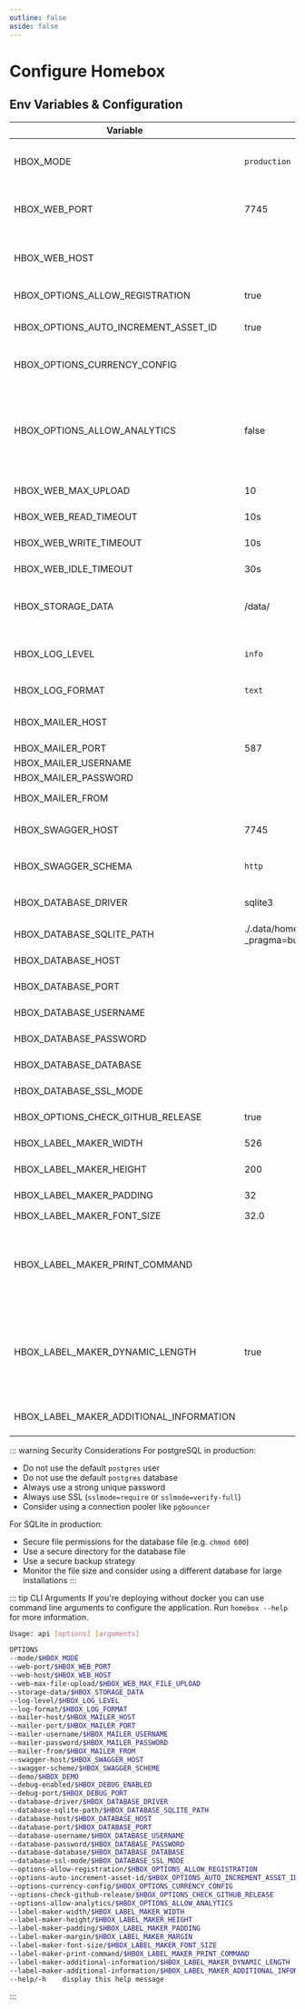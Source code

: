 ```yaml
---
outline: false
aside: false
---
```


# Configure Homebox

## Env Variables & Configuration

| Variable                                | Default                                                                    | Description                                                                                                                                                                               |
|-----------------------------------------|----------------------------------------------------------------------------|-------------------------------------------------------------------------------------------------------------------------------------------------------------------------------------------|
| HBOX_MODE                               | `production`                                                               | application mode used for runtime behavior  can be one of: `development`, `production`                                                                                                    |
| HBOX_WEB_PORT                           | 7745                                                                       | port to run the web server on, if you're using docker do not change this                                                                                                                  |
| HBOX_WEB_HOST                           |                                                                            | host to run the web server on, if you're using docker do not change this                                                                                                                  |
| HBOX_OPTIONS_ALLOW_REGISTRATION         | true                                                                       | allow users to register themselves                                                                                                                                                        |
| HBOX_OPTIONS_AUTO_INCREMENT_ASSET_ID    | true                                                                       | auto-increments the asset_id field for new items                                                                                                                                          |
| HBOX_OPTIONS_CURRENCY_CONFIG            |                                                                            | json configuration file containing additional currencie                                                                                                                                   |
| HBOX_OPTIONS_ALLOW_ANALYTICS            | false                                                                      | Allows the homebox team to view extremely basic information about the system that your running on. This helps make decisions regarding builds and other general decisions.                |
| HBOX_WEB_MAX_UPLOAD                     | 10                                                                         | maximum file upload size supported in MB                                                                                                                                                  |
| HBOX_WEB_READ_TIMEOUT                   | 10s                                                                        | Read timeout of HTTP sever                                                                                                                                                                |
| HBOX_WEB_WRITE_TIMEOUT                  | 10s                                                                        | Write timeout of HTTP server                                                                                                                                                              |
| HBOX_WEB_IDLE_TIMEOUT                   | 30s                                                                        | Idle timeout of HTTP server                                                                                                                                                               |
| HBOX_STORAGE_DATA                       | /data/                                                                     | path to the data directory, do not change this if you're using docker                                                                                                                     |
| HBOX_LOG_LEVEL                          | `info`                                                                     | log level to use, can be one of `trace`, `debug`, `info`, `warn`, `error`, `critical`                                                                                                     |
| HBOX_LOG_FORMAT                         | `text`                                                                     | log format to use, can be one of: `text`, `json`                                                                                                                                          |
| HBOX_MAILER_HOST                        |                                                                            | email host to use, if not set no email provider will be used                                                                                                                              |
| HBOX_MAILER_PORT                        | 587                                                                        | email port to use                                                                                                                                                                         |
| HBOX_MAILER_USERNAME                    |                                                                            | email user to use                                                                                                                                                                         |
| HBOX_MAILER_PASSWORD                    |                                                                            | email password to use                                                                                                                                                                     |
| HBOX_MAILER_FROM                        |                                                                            | email from address to use                                                                                                                                                                 |
| HBOX_SWAGGER_HOST                       | 7745                                                                       | swagger host to use, if not set swagger will be disabled                                                                                                                                  |
| HBOX_SWAGGER_SCHEMA                     | `http`                                                                     | swagger schema to use, can be one of: `http`, `https`                                                                                                                                     |
| HBOX_DATABASE_DRIVER                    | sqlite3                                                                    | sets the correct database type (`sqlite3` or `postgres`)                                                                                                                                  |
| HBOX_DATABASE_SQLITE_PATH               | ./.data/homebox.db?_pragma=busy_timeout=999&_pragma=journal_mode=WAL&_fk=1 | sets the directory path for Sqlite                                                                                                                                                        |
| HBOX_DATABASE_HOST                      |                                                                            | sets the hostname for a postgres database                                                                                                                                                 |
| HBOX_DATABASE_PORT                      |                                                                            | sets the port for a postgres database                                                                                                                                                     |
| HBOX_DATABASE_USERNAME                  |                                                                            | sets the username for a postgres connection                                                                                                                                               |
| HBOX_DATABASE_PASSWORD                  |                                                                            | sets the password for a postgres connection                                                                                                                                               |
| HBOX_DATABASE_DATABASE                  |                                                                            | sets the database for a postgres connection                                                                                                                                               |
| HBOX_DATABASE_SSL_MODE                  |                                                                            | sets the sslmode for a postgres connection                                                                                                                                                |
| HBOX_OPTIONS_CHECK_GITHUB_RELEASE       | true                                                                       | check for new github releases                                                                                                                                                             |
| HBOX_LABEL_MAKER_WIDTH                  | 526                                                                        | width for generated labels in pixels                                                                                                                                                      |
| HBOX_LABEL_MAKER_HEIGHT                 | 200                                                                        | height for generated labels in pixels                                                                                                                                                     |
| HBOX_LABEL_MAKER_PADDING                | 32                                                                         | space between elements on label                                                                                                                                                           |
| HBOX_LABEL_MAKER_FONT_SIZE              | 32.0                                                                       | font size for label text                                                                                                                                                                  |
| HBOX_LABEL_MAKER_PRINT_COMMAND          |                                                                            | the command to use for printing labels. if empty, label printing is disabled. <span v-pre>`{{.FileName}}`</span> in the command will be replaced with the png filename of the label       |
| HBOX_LABEL_MAKER_DYNAMIC_LENGTH         | true                                                                       | allow label generation with open length. `HBOX_LABEL_MAKER_HEIGHT` is still used for layout and minimal height. If not used, long text may be cut off, but all labels have the same size. |
| HBOX_LABEL_MAKER_ADDITIONAL_INFORMATION |                                                                            | Additional information added to the label like name or phone number                                                                                                                       |


::: warning Security Considerations
For postgreSQL in production:
- Do not use the default `postgres` user
- Do not use the default `postgres` database
- Always use a strong unique password
- Always use SSL (`sslmode=require` or `sslmode=verify-full`)
- Consider using a connection pooler like `pgbouncer`

For SQLite in production:
- Secure file permissions for the database file (e.g. `chmod 600`)
- Use a secure directory for the database file
- Use a secure backup strategy
- Monitor the file size and consider using a different database for large installations
:::

::: tip CLI Arguments
If you're deploying without docker you can use command line arguments to configure the application. Run `homebox --help` for more information.

```sh
Usage: api [options] [arguments]

OPTIONS
--mode/$HBOX_MODE                                                             <string>  (default: development)
--web-port/$HBOX_WEB_PORT                                                     <string>  (default: 7745)
--web-host/$HBOX_WEB_HOST                                                     <string>
--web-max-file-upload/$HBOX_WEB_MAX_FILE_UPLOAD                               <int>     (default: 10)
--storage-data/$HBOX_STORAGE_DATA                                             <string>  (default: ./.data)
--log-level/$HBOX_LOG_LEVEL                                                   <string>  (default: info)
--log-format/$HBOX_LOG_FORMAT                                                 <string>  (default: text)
--mailer-host/$HBOX_MAILER_HOST                                               <string>
--mailer-port/$HBOX_MAILER_PORT                                               <int>
--mailer-username/$HBOX_MAILER_USERNAME                                       <string>
--mailer-password/$HBOX_MAILER_PASSWORD                                       <string>
--mailer-from/$HBOX_MAILER_FROM                                               <string>
--swagger-host/$HBOX_SWAGGER_HOST                                             <string>  (default: localhost:7745)
--swagger-scheme/$HBOX_SWAGGER_SCHEME                                         <string>  (default: http)
--demo/$HBOX_DEMO                                                             <bool>
--debug-enabled/$HBOX_DEBUG_ENABLED                                           <bool>    (default: false)
--debug-port/$HBOX_DEBUG_PORT                                                 <string>  (default: 4000)
--database-driver/$HBOX_DATABASE_DRIVER                                       <string>  (default: sqlite3)
--database-sqlite-path/$HBOX_DATABASE_SQLITE_PATH                             <string>  (default: ./.data/homebox.db?_pragma=busy_timeout=999&_pragma=journal_mode=WAL&_fk=1)
--database-host/$HBOX_DATABASE_HOST                                           <string>
--database-port/$HBOX_DATABASE_PORT                                           <string>
--database-username/$HBOX_DATABASE_USERNAME                                   <string>
--database-password/$HBOX_DATABASE_PASSWORD                                   <string>
--database-database/$HBOX_DATABASE_DATABASE                                   <string>
--database-ssl-mode/$HBOX_DATABASE_SSL_MODE                                   <string>
--options-allow-registration/$HBOX_OPTIONS_ALLOW_REGISTRATION                 <bool>    (default: true)
--options-auto-increment-asset-id/$HBOX_OPTIONS_AUTO_INCREMENT_ASSET_ID       <bool>    (default: true)
--options-currency-config/$HBOX_OPTIONS_CURRENCY_CONFIG                       <string>
--options-check-github-release/$HBOX_OPTIONS_CHECK_GITHUB_RELEASE             <bool>    (default: true)
--options-allow-analytics/$HBOX_OPTIONS_ALLOW_ANALYTICS                       <bool>    (default: false)
--label-maker-width/$HBOX_LABEL_MAKER_WIDTH                                   <int>     (default: 526)
--label-maker-height/$HBOX_LABEL_MAKER_HEIGHT                                 <int>     (default: 200)
--label-maker-padding/$HBOX_LABEL_MAKER_PADDING                               <int>     (default: 32)
--label-maker-margin/$HBOX_LABEL_MAKER_MARGIN                                 <int>       (default: 32)
--label-maker-font-size/$HBOX_LABEL_MAKER_FONT_SIZE                           <float>   (default: 32.0)
--label-maker-print-command/$HBOX_LABEL_MAKER_PRINT_COMMAND                   <string>
--label-maker-additional-information/$HBOX_LABEL_MAKER_DYNAMIC_LENGTH         <string>  (default: true) 
--label-maker-additional-information/$HBOX_LABEL_MAKER_ADDITIONAL_INFORMATION <string>
--help/-h    display this help message
```
:::
